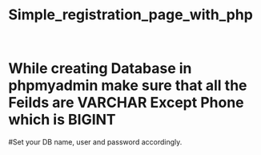 # Simple_registration_page_with_php<br/><br/>

# While creating Database in phpmyadmin make sure that all the Feilds are VARCHAR Except Phone which is BIGINT<br/>

#Set your DB name, user and password accordingly.
